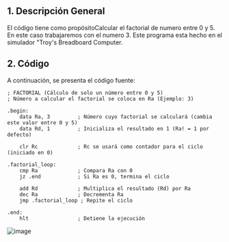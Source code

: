
## 1. Descripción General

El código tiene como propósitoCalcular el factorial de numero entre 0 y 5. En este caso trabajaremos con el numero 3. Este programa esta hecho en el simulador "Troy's Breadboard Computer.
## 2. Código

A continuación, se presenta el código fuente:

````
; FACTORIAL (Cálculo de solo un número entre 0 y 5)
; Número a calcular el factorial se coloca en Ra (Ejemplo: 3)

.begin:
    data Ra, 3         ; Número cuyo factorial se calculará (cambia este valor entre 0 y 5)
    data Rd, 1         ; Inicializa el resultado en 1 (Ra! = 1 por defecto)
    
    clr Rc             ; Rc se usará como contador para el ciclo (iniciado en 0)
    
.factorial_loop:
    cmp Ra             ; Compara Ra con 0
    jz .end            ; Si Ra es 0, termina el ciclo
    
    add Rd             ; Multiplica el resultado (Rd) por Ra
    dec Ra             ; Decrementa Ra
    jmp .factorial_loop ; Repite el ciclo

.end:
    hlt                ; Detiene la ejecución
````

![image](https://github.com/user-attachments/assets/981e804d-58f5-402c-acf1-9a5373017b1f)
